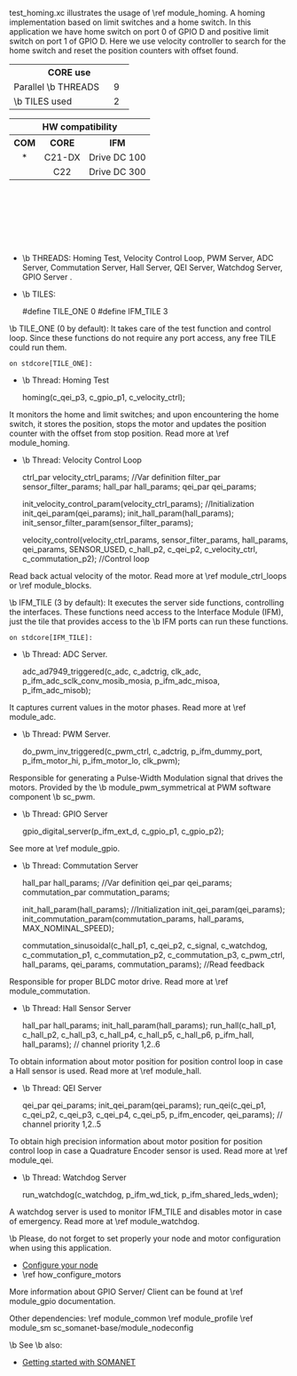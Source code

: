 test_homing.xc illustrates the usage of \ref module_homing. A homing implementation based on limit switches and a home switch.
In this application we have home switch on port 0 of GPIO D and positive limit switch on port 1 of GPIO D. Here we use velocity controller to search for the home switch and reset the position counters with offset found.

<table class="core_usage" align="center" cellpadding="5" width="20%">
<tr>
    <th colspan="2">CORE use</th>
</tr>
<tr>
    <td>Parallel \b THREADS</td>
    <td width="30px" align="center"> 9 </td>
</tr>
<tr>
    <td>\b TILES used</td>
    <td width="30px" align="center"> 2 </td>
 </tr>
</table>

<table  class="hw_comp" align="center" cellpadding="2" width="50%">
<tr align="center">
    <th colspan="3">HW compatibility</th>
  <tr align="center">
    <th>COM</th>
    <th>CORE</th>
    <th>IFM</th>
  </tr>
  <tr align="center">
    <td>*</td>
    <td>C21-DX</td>
   <td>Drive DC 100</td>
 </tr>
  <tr align="center">
    <td></td>
    <td>C22</td>
    <td>Drive DC 300</td>
  </tr>
</table>

<br/>
<br/>
<br/>
<br/>
<br/>
<br/>

- \b THREADS: Homing Test, Velocity Control Loop, PWM Server, ADC Server, Commutation Server, Hall Server, QEI Server, Watchdog Server, GPIO Server . 

- \b TILES:

	#define TILE_ONE 0
	#define IFM_TILE 3 

\b TILE_ONE (0 by default): It takes care of the test function and control loop. Since these functions do not require any port access, any free TILE could run them.

	on stdcore[TILE_ONE]:

- \b Thread: Homing Test

	homing(c_qei_p3, c_gpio_p1, c_velocity_ctrl);

It monitors the home and limit switches; and upon encountering the home switch, it stores the position, stops the motor and updates the position counter with the offset from stop position.  Read more at \ref module_homing.

- \b Thread: Velocity Control Loop

	ctrl_par velocity_ctrl_params; //Var definition
	filter_par sensor_filter_params;
	hall_par hall_params;
	qei_par qei_params;

	init_velocity_control_param(velocity_ctrl_params); //Initialization
	init_qei_param(qei_params);
	init_hall_param(hall_params);
	init_sensor_filter_param(sensor_filter_params);

	velocity_control(velocity_ctrl_params, sensor_filter_params, hall_params, 
			qei_params, SENSOR_USED, c_hall_p2, c_qei_p2, 
			c_velocity_ctrl, c_commutation_p2); //Control loop
		
Read back actual velocity of the motor. Read more at \ref module_ctrl_loops or \ref module_blocks.

\b IFM_TILE (3 by default): It executes the server side functions, controlling the interfaces. These functions need access to the Interface Module (IFM), just the tile that provides access to the \b IFM ports can run these functions.  


	on stdcore[IFM_TILE]:

- \b Thread: ADC Server.
	
	adc_ad7949_triggered(c_adc, c_adctrig, clk_adc, p_ifm_adc_sclk_conv_mosib_mosia,
				p_ifm_adc_misoa, p_ifm_adc_misob);
	
It captures current values in the motor phases. Read more at \ref module_adc.		
	
- \b Thread: PWM Server.

	do_pwm_inv_triggered(c_pwm_ctrl, c_adctrig, p_ifm_dummy_port, p_ifm_motor_hi, p_ifm_motor_lo, clk_pwm);

Responsible for generating a Pulse-Width Modulation signal that drives the motors. Provided by the \b module_pwm_symmetrical at PWM software component \b sc_pwm.

- \b Thread: GPIO Server
			
	gpio_digital_server(p_ifm_ext_d, c_gpio_p1, c_gpio_p2);

See more at \ref module_gpio.


- \b Thread: Commutation Server 

	hall_par hall_params; //Var definition
	qei_par qei_params;
	commutation_par commutation_params;

	init_hall_param(hall_params); //Initialization
	init_qei_param(qei_params);
	init_commutation_param(commutation_params, hall_params, MAX_NOMINAL_SPEED); 

	commutation_sinusoidal(c_hall_p1,  c_qei_p2, c_signal, c_watchdog, c_commutation_p1,
				c_commutation_p2, c_commutation_p3, c_pwm_ctrl, hall_params,
				qei_params, commutation_params); //Read feedback

Responsible for proper BLDC motor drive. Read more at \ref module_commutation.

- \b Thread: Hall Sensor Server

	hall_par hall_params;
	init_hall_param(hall_params);
	run_hall(c_hall_p1, c_hall_p2, c_hall_p3, c_hall_p4, c_hall_p5,
		c_hall_p6, p_ifm_hall, hall_params); // channel priority 1,2..6

To obtain information about motor position for position control loop in case a Hall sensor is used. Read more at \ref module_hall.

- \b Thread: QEI Server

	qei_par qei_params;
	init_qei_param(qei_params);
	run_qei(c_qei_p1, c_qei_p2, c_qei_p3, c_qei_p4, c_qei_p5,
			p_ifm_encoder, qei_params);  	// channel priority 1,2..5

To obtain high precision information about motor position for position control loop in case a Quadrature Encoder sensor is used. Read more at \ref module_qei.

- \b Thread: Watchdog Server

	run_watchdog(c_watchdog, p_ifm_wd_tick, p_ifm_shared_leds_wden);

A watchdog server is used to monitor IFM_TILE and disables motor in case of emergency. Read more at \ref module_watchdog.

\b Please, do not forget to set properly your node and motor configuration when using this application.

- <a href="">Configure your node</a> 
- \ref how_configure_motors

More information about GPIO Server/ Client can be found at \ref module_gpio documentation.

Other dependencies: \ref module_common \ref module_profile \ref module_sm sc_somanet-base/module_nodeconfig

\b See \b also:

- <a href="http://doc.synapticon.com/wiki/index.php/Category:Getting_Started_with_SOMANET">Getting started with SOMANET</a>  
